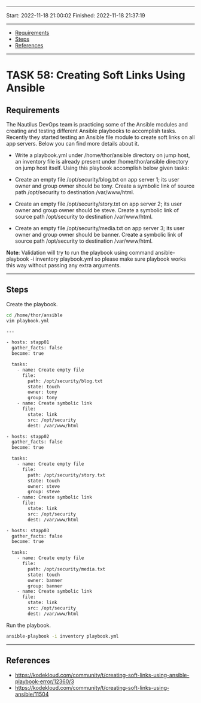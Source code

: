 
------------------------------

Start: 		2022-11-18 21:00:02
Finished:   2022-11-18 21:37:19

------------------------------

- [Requirements](#requirements)
- [Steps](#steps)
- [References](#references)

------------------------------

# TASK 58: Creating Soft Links Using Ansible

## Requirements

The Nautilus DevOps team is practicing some of the Ansible modules and creating and testing different Ansible playbooks to accomplish tasks. Recently they started testing an Ansible file module to create soft links on all app servers. Below you can find more details about it.

- Write a playbook.yml under /home/thor/ansible directory on jump host, an inventory file is already present under /home/thor/ansible directory on jump host itself. Using this playbook accomplish below given tasks:

- Create an empty file /opt/security/blog.txt on app server 1; its user owner and group owner should be tony. Create a symbolic link of source path /opt/security to destination /var/www/html.

- Create an empty file /opt/security/story.txt on app server 2; its user owner and group owner should be steve. Create a symbolic link of source path /opt/security to destination /var/www/html.

- Create an empty file /opt/security/media.txt on app server 3; its user owner and group owner should be banner. Create a symbolic link of source path /opt/security to destination /var/www/html.

**Note**: Validation will try to run the playbook using command ansible-playbook -i inventory playbook.yml so please make sure playbook works this way without passing any extra arguments.

------------------------------

## Steps

Create the playbook.

```bash
cd /home/thor/ansible
vim playbook.yml 
```
```bash
---

- hosts: stapp01
  gather_facts: false
  become: true 

  tasks:
    - name: Create empty file 
      file:
        path: /opt/security/blog.txt
        state: touch
        owner: tony 
        group: tony
    - name: Create symbolic link 
      file:
        state: link
        src: /opt/security
        dest: /var/www/html

- hosts: stapp02
  gather_facts: false
  become: true 

  tasks:
    - name: Create empty file 
      file:
        path: /opt/security/story.txt
        state: touch
        owner: steve
        group: steve
    - name: Create symbolic link  
      file:
        state: link
        src: /opt/security
        dest: /var/www/html

- hosts: stapp03
  gather_facts: false
  become: true 

  tasks:
    - name: Create empty file 
      file:
        path: /opt/security/media.txt
        state: touch
        owner: banner 
        group: banner
    - name: Create symbolic link 
      file:
        state: link
        src: /opt/security
        dest: /var/www/html

```

Run the playbook.

```bash
ansible-playbook -i inventory playbook.yml
```

------------------------------

## References

- https://kodekloud.com/community/t/creating-soft-links-using-ansible-playbook-error/12360/3
- https://kodekloud.com/community/t/creating-soft-links-using-ansible/11504